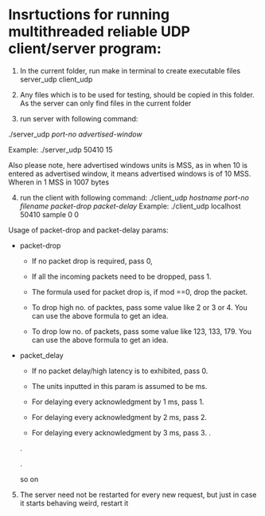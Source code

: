 # Insrtuctions for running multithreaded reliable UDP client/server program:

1. In the current folder, run make in terminal to create executable files server_udp client_udp

2. Any files which is to be used for testing, should be copied in this folder. As the server can only find files in the current folder

3. run server with following command:

  ./server_udp _port-no_ _advertised-window_

  Example: ./server_udp 50410 15

  Also please note, here advertised windows units is MSS, as in when 10 is entered as advertised window, it means advertised windows is of 10 MSS. Wheren in 1 MSS in 1007 bytes

4. run the client with following command:
  ./client_udp _hostname_ _port-no_ _filename_ _packet-drop_ _packet-delay_
  Example: ./client_udp localhost 50410 sample 0 0

  Usage of packet-drop and packet-delay params:

  * packet-drop

    * If no packet drop is required, pass 0,
   
    * If all the incoming packets need to be dropped, pass 1.
   
    * The formula used for packet drop is, if <current time>mod <user input for drop> ==0, drop the packet.
   
    * To drop high no. of packtes, pass some value like 2 or 3 or 4. You can use the above formula to get an idea.
   
    * To drop low no. of packets, pass some value like 123, 133, 179.  You can use the above formula to get an idea.

  * packet_delay
    - If no packet delay/high latency is to exhibited, pass 0.
    
    - The units inputted in this param is assumed to be ms.
    
    - For delaying every acknowledgment by 1 ms, pass 1.
    
    - For delaying every acknowledgment by 2 ms, pass 2.
    
    - For delaying every acknowledgment by 3 ms, pass 3.
     .

     .

     .

     so on

5. The server need not be restarted for every new request, but just in case it starts behaving weird, restart it
